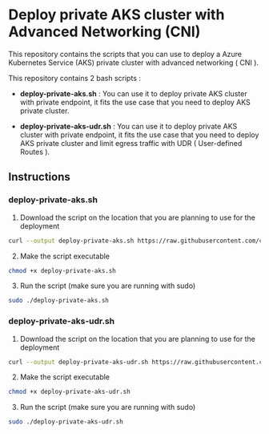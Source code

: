 # Deploy private AKS cluster with Advanced Networking (CNI)

This repository contains the scripts that you can use to deploy a Azure Kubernetes Service (AKS) private cluster with advanced networking ( CNI ). 

This repository contains 2 bash scripts : 

- **deploy-private-aks.sh** : You can use it to deploy private AKS cluster with private endpoint, it fits the use case that you need to deploy AKS private cluster.

- **deploy-private-aks-udr.sh** : You can use it to deploy private AKS cluster with private endpoint, it fits the use case that you need to deploy AKS private cluster and limit egress traffic with UDR ( User-defined Routes ). 


## Instructions

### deploy-private-aks.sh

1. Download the script on the location that you are planning to use for the deployment

``` bash
curl --output deploy-private-aks.sh https://raw.githubusercontent.com/cloudmelon/melonkube/azure-kubernetes-service/private-aks/scripts/deploy-private-aks.sh
```

2. Make the script executable

``` bash
chmod +x deploy-private-aks.sh
```

3. Run the script (make sure you are running with sudo)

``` bash
sudo ./deploy-private-aks.sh
```

### deploy-private-aks-udr.sh

1. Download the script on the location that you are planning to use for the deployment

``` bash
curl --output deploy-private-aks-udr.sh https://raw.githubusercontent.com/cloudmelon/melonkube/azure-kubernetes-service/private-aks/scripts/deploy-private-aks-udr.sh
```

2. Make the script executable

``` bash
chmod +x deploy-private-aks-udr.sh
```

3. Run the script (make sure you are running with sudo)

``` bash
sudo ./deploy-private-aks-udr.sh
```



